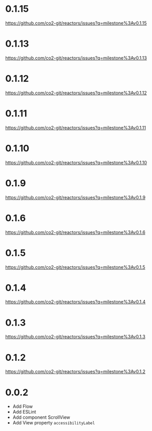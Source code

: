 # 0.1.15

https://github.com/co2-git/reactors/issues?q=milestone%3Av0.1.15

# 0.1.13

https://github.com/co2-git/reactors/issues?q=milestone%3Av0.1.13

# 0.1.12

https://github.com/co2-git/reactors/issues?q=milestone%3Av0.1.12

# 0.1.11

https://github.com/co2-git/reactors/issues?q=milestone%3Av0.1.11

# 0.1.10

https://github.com/co2-git/reactors/issues?q=milestone%3Av0.1.10

# 0.1.9

https://github.com/co2-git/reactors/issues?q=milestone%3Av0.1.9

# 0.1.6

https://github.com/co2-git/reactors/issues?q=milestone%3Av0.1.6

# 0.1.5

https://github.com/co2-git/reactors/issues?q=milestone%3Av0.1.5

# 0.1.4

https://github.com/co2-git/reactors/issues?q=milestone%3Av0.1.4

# 0.1.3

https://github.com/co2-git/reactors/issues?q=milestone%3Av0.1.3

# 0.1.2

https://github.com/co2-git/reactors/issues?q=milestone%3Av0.1.2

# 0.0.2

- Add Flow
- Add ESLint
- Add component ScrollView
- Add View property `accessibilityLabel`

